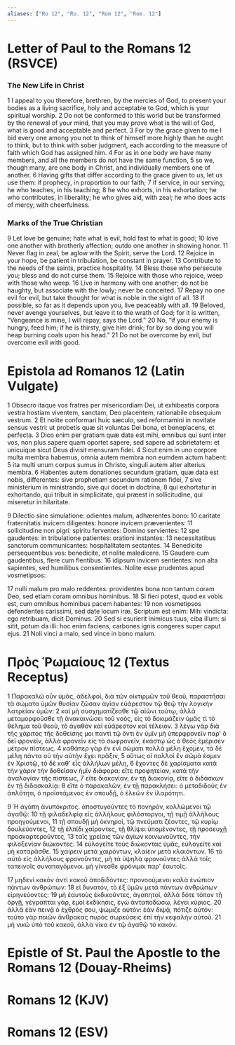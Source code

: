 ```yaml
---
aliases: ["Ro 12", "Ro. 12", "Rom 12", "Rom. 12"]
---
```



# Letter of Paul to the Romans 12 (RSVCE)

### The New Life in Christ
1 I appeal to you therefore, brethren, by the mercies of God, to present your bodies as a living sacrifice, holy and acceptable to God, which is your spiritual worship.
2 Do not be conformed to this world but be transformed by the renewal of your mind, that you may prove what is the will of God, what is good and acceptable and perfect.
3 For by the grace given to me I bid every one among you not to think of himself more highly than he ought to think, but to think with sober judgment, each according to the measure of faith which God has assigned him.
4 For as in one body we have many members, and all the members do not have the same function,
5 so we, though many, are one body in Christ, and individually members one of another.
6 Having gifts that differ according to the grace given to us, let us use them: if prophecy, in proportion to our faith;
7 if service, in our serving; he who teaches, in his teaching;
8 he who exhorts, in his exhortation; he who contributes, in liberality; he who gives aid, with zeal; he who does acts of mercy, with cheerfulness.
### Marks of the True Christian
9 Let love be genuine; hate what is evil, hold fast to what is good;
10 love one another with brotherly affection; outdo one another in showing honor.
11 Never flag in zeal, be aglow with the Spirit, serve the Lord.
12 Rejoice in your hope, be patient in tribulation, be constant in prayer.
13 Contribute to the needs of the saints, practice hospitality.
14 Bless those who persecute you; bless and do not curse them.
15 Rejoice with those who rejoice, weep with those who weep.
16 Live in harmony with one another; do not be haughty, but associate with the lowly; never be conceited.
17 Repay no one evil for evil, but take thought for what is noble in the sight of all.
18 If possible, so far as it depends upon you, live peaceably with all.
19 Beloved, never avenge yourselves, but leave it to the wrath of God; for it is written, “Vengeance is mine, I will repay, says the Lord.”
20 No, “if your enemy is hungry, feed him; if he is thirsty, give him drink; for by so doing you will heap burning coals upon his head.”
21 Do not be overcome by evil, but overcome evil with good.


# Epistola ad Romanos 12 (Latin Vulgate)

1 Obsecro itaque vos fratres per misericordiam Dei, ut exhibeatis corpora vestra hostiam viventem, sanctam, Deo placentem, rationabile obsequium vestrum.
2 Et nolite conformari huic sæculo, sed reformamini in novitate sensus vestri: ut probetis quæ sit voluntas Dei bona, et beneplacens, et perfecta.
3 Dico enim per gratiam quæ data est mihi, omnibus qui sunt inter vos, non plus sapere quam oportet sapere, sed sapere ad sobrietatem: et unicuique sicut Deus divisit mensuram fidei.
4 Sicut enim in uno corpore multa membra habemus, omnia autem membra non eumdem actum habent:
5 ita multi unum corpus sumus in Christo, singuli autem alter alterius membra.
6 Habentes autem donationes secundum gratiam, quæ data est nobis, differentes: sive prophetiam secundum rationem fidei,
7 sive ministerium in ministrando, sive qui docet in doctrina,
8 qui exhortatur in exhortando, qui tribuit in simplicitate, qui præest in sollicitudine, qui miseretur in hilaritate.

9 Dilectio sine simulatione: odientes malum, adhærentes bono:
10 caritate fraternitatis invicem diligentes: honore invicem prævenientes:
11 sollicitudine non pigri: spiritu ferventes: Domino servientes:
12 spe gaudentes: in tribulatione patientes: orationi instantes:
13 necessitatibus sanctorum communicantes: hospitalitatem sectantes.
14 Benedicite persequentibus vos: benedicite, et nolite maledicere.
15 Gaudere cum gaudentibus, flere cum flentibus:
16 idipsum invicem sentientes: non alta sapientes, sed humilibus consentientes. Nolite esse prudentes apud vosmetipsos:

17 nulli malum pro malo reddentes: providentes bona non tantum coram Deo, sed etiam coram omnibus hominibus.
18 Si fieri potest, quod ex vobis est, cum omnibus hominibus pacem habentes:
19 non vosmetipsos defendentes carissimi, sed date locum iræ. Scriptum est enim: Mihi vindicta: ego retribuam, dicit Dominus.
20 Sed si esurierit inimicus tuus, ciba illum: si sitit, potum da illi: hoc enim faciens, carbones ignis congeres super caput ejus.
21 Noli vinci a malo, sed vince in bono malum.


# Πρὸς Ῥωμαίους 12 (Textus Receptus)

1 Παρακαλῶ οὖν ὑμᾶς, ἀδελφοί, διὰ τῶν οἰκτιρμῶν τοῦ θεοῦ, παραστῆσαι τὰ σώματα ὑμῶν θυσίαν ζῶσαν ἁγίαν εὐάρεστον τῷ θεῷ τὴν λογικὴν λατρείαν ὑμῶν:
2 καὶ μὴ συσχηματίζεσθε τῷ αἰῶνι τούτῳ, ἀλλὰ μεταμορφοῦσθε τῇ ἀνακαινώσει τοῦ νοός, εἰς τὸ δοκιμάζειν ὑμᾶς τί τὸ θέλημα τοῦ θεοῦ, τὸ ἀγαθὸν καὶ εὐάρεστον καὶ τέλειον.
3 λέγω γὰρ διὰ τῆς χάριτος τῆς δοθείσης μοι παντὶ τῷ ὄντι ἐν ὑμῖν μὴ ὑπερφρονεῖν παρ' ὃ δεῖ φρονεῖν, ἀλλὰ φρονεῖν εἰς τὸ σωφρονεῖν, ἑκάστῳ ὡς ὁ θεὸς ἐμέρισεν μέτρον πίστεως.
4 καθάπερ γὰρ ἐν ἑνὶ σώματι πολλὰ μέλη ἔχομεν, τὰ δὲ μέλη πάντα οὐ τὴν αὐτὴν ἔχει πρᾶξιν,
5 οὕτως οἱ πολλοὶ ἓν σῶμά ἐσμεν ἐν Χριστῷ, τὸ δὲ καθ' εἷς ἀλλήλων μέλη,
6 ἔχοντες δὲ χαρίσματα κατὰ τὴν χάριν τὴν δοθεῖσαν ἡμῖν διάφορα: εἴτε προφητείαν, κατὰ τὴν ἀναλογίαν τῆς πίστεως,
7 εἴτε διακονίαν, ἐν τῇ διακονίᾳ, εἴτε ὁ διδάσκων ἐν τῇ διδασκαλίᾳ:
8 εἴτε ὁ παρακαλῶν, ἐν τῇ παρακλήσει: ὁ μεταδιδοὺς ἐν ἁπλότητι, ὁ προϊστάμενος ἐν σπουδῇ, ὁ ἐλεῶν ἐν ἱλαρότητι.

9 Ἡ ἀγάπη ἀνυπόκριτος. ἀποστυγοῦντες τὸ πονηρόν, κολλώμενοι τῷ ἀγαθῷ:
10 τῇ φιλαδελφίᾳ εἰς ἀλλήλους φιλόστοργοι, τῇ τιμῇ ἀλλήλους προηγούμενοι,
11 τῇ σπουδῇ μὴ ὀκνηροί, τῷ πνεύματι ζέοντες, τῷ κυρίῳ δουλεύοντες,
12 τῇ ἐλπίδι χαίροντες, τῇ θλίψει ὑπομένοντες, τῇ προσευχῇ προσκαρτεροῦντες,
13 ταῖς χρείαις τῶν ἁγίων κοινωνοῦντες, τὴν φιλοξενίαν διώκοντες.
14 εὐλογεῖτε τοὺς διώκοντας ὑμᾶς, εὐλογεῖτε καὶ μὴ καταρᾶσθε.
15 χαίρειν μετὰ χαιρόντων, κλαίειν μετὰ κλαιόντων.
16 τὸ αὐτὸ εἰς ἀλλήλους φρονοῦντες, μὴ τὰ ὑψηλὰ φρονοῦντες ἀλλὰ τοῖς ταπεινοῖς συναπαγόμενοι. μὴ γίνεσθε φρόνιμοι παρ' ἑαυτοῖς.

17 μηδενὶ κακὸν ἀντὶ κακοῦ ἀποδιδόντες: προνοούμενοι καλὰ ἐνώπιον πάντων ἀνθρώπων:
18 εἰ δυνατόν, τὸ ἐξ ὑμῶν μετὰ πάντων ἀνθρώπων εἰρηνεύοντες:
19 μὴ ἑαυτοὺς ἐκδικοῦντες, ἀγαπητοί, ἀλλὰ δότε τόπον τῇ ὀργῇ, γέγραπται γάρ, ἐμοὶ ἐκδίκησις, ἐγὼ ἀνταποδώσω, λέγει κύριος.
20 ἀλλὰ ἐὰν πεινᾷ ὁ ἐχθρός σου, ψώμιζε αὐτόν: ἐὰν διψᾷ, πότιζε αὐτόν: τοῦτο γὰρ ποιῶν ἄνθρακας πυρὸς σωρεύσεις ἐπὶ τὴν κεφαλὴν αὐτοῦ.
21 μὴ νικῶ ὑπὸ τοῦ κακοῦ, ἀλλὰ νίκα ἐν τῷ ἀγαθῷ τὸ κακόν.


# Epistle of St. Paul the Apostle to the Romans 12 (Douay-Rheims)


# Romans 12 (KJV)


# Romans 12 (ESV)

